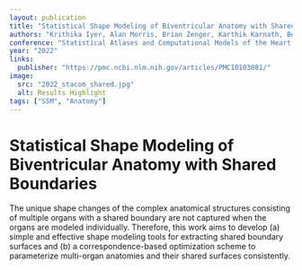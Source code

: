 ```yaml
---
layout: publication
title: "Statistical Shape Modeling of Biventricular Anatomy with Shared Boundaries"
authors: "Krithika Iyer, Alan Morris, Brian Zenger, Karthik Karnath, Benjamin A. Orkild, Oleksandre Korshak, Shireen Elhabian"
conference: "Statistical Atlases and Computational Models of the Heart (STACOM) at MICCAI"
year: "2022"
links: 
  publisher: "https://pmc.ncbi.nlm.nih.gov/articles/PMC10103081/"
image:
  src: "2022_stacom_shared.jpg"
  alt: Results Highlight
tags: ["SSM", "Anatomy"]
---
```


# Statistical Shape Modeling of Biventricular Anatomy with Shared Boundaries


The unique shape changes of the complex anatomical structures consisting of multiple organs with a shared boundary are not captured when the organs are modeled individually. Therefore, this work aims to develop (a) simple and effective shape modeling tools for extracting shared boundary surfaces and (b) a correspondence-based optimization scheme to parameterize multi-organ anatomies and their shared surfaces consistently.
